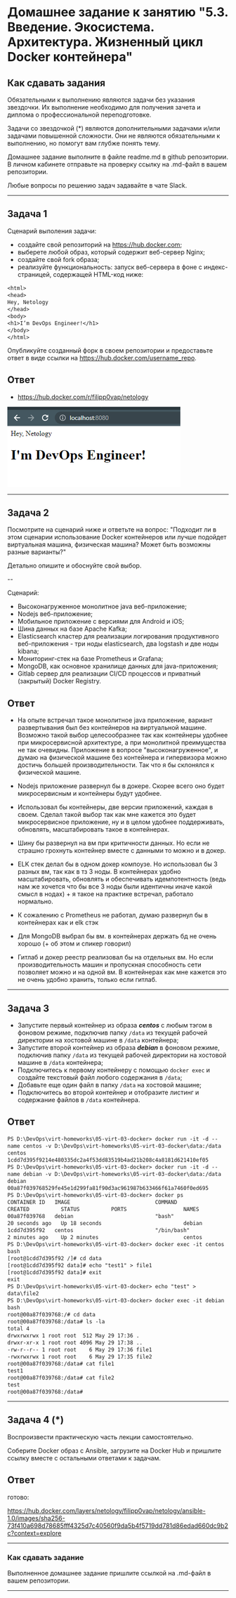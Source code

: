 
# Домашнее задание к занятию "5.3. Введение. Экосистема. Архитектура. Жизненный цикл Docker контейнера"

## Как сдавать задания

Обязательными к выполнению являются задачи без указания звездочки. Их выполнение необходимо для получения зачета и диплома о профессиональной переподготовке.

Задачи со звездочкой (*) являются дополнительными задачами и/или задачами повышенной сложности. Они не являются обязательными к выполнению, но помогут вам глубже понять тему.

Домашнее задание выполните в файле readme.md в github репозитории. В личном кабинете отправьте на проверку ссылку на .md-файл в вашем репозитории.

Любые вопросы по решению задач задавайте в чате Slack.

---

## Задача 1

Сценарий выполения задачи:

- создайте свой репозиторий на https://hub.docker.com;
- выберете любой образ, который содержит веб-сервер Nginx;
- создайте свой fork образа;
- реализуйте функциональность:
запуск веб-сервера в фоне с индекс-страницей, содержащей HTML-код ниже:
```
<html>
<head>
Hey, Netology
</head>
<body>
<h1>I’m DevOps Engineer!</h1>
</body>
</html>
```
Опубликуйте созданный форк в своем репозитории и предоставьте ответ в виде ссылки на https://hub.docker.com/username_repo.


## Ответ

- https://hub.docker.com/r/filipp0vap/netology

![nginx](./img/nginx.png)


---

## Задача 2

Посмотрите на сценарий ниже и ответьте на вопрос:
"Подходит ли в этом сценарии использование Docker контейнеров или лучше подойдет виртуальная машина, физическая машина? Может быть возможны разные варианты?"

Детально опишите и обоснуйте свой выбор.

--

Сценарий:

- Высоконагруженное монолитное java веб-приложение;
- Nodejs веб-приложение;
- Мобильное приложение c версиями для Android и iOS;
- Шина данных на базе Apache Kafka;
- Elasticsearch кластер для реализации логирования продуктивного веб-приложения - три ноды elasticsearch, два logstash и две ноды kibana;
- Мониторинг-стек на базе Prometheus и Grafana;
- MongoDB, как основное хранилище данных для java-приложения;
- Gitlab сервер для реализации CI/CD процессов и приватный (закрытый) Docker Registry.


## Ответ

- На опыте встречал такое монолитное java приложение, вариант развертывания был без контейнеров на виртуальной машине. Возможно такой выбор целесообразнее так как контейнеры удобнее при микросервисной архитектуре, а при монолитной преимущества не так очевидны. Приложение в вопросе "высоконагруженное", и думаю на физической машине без контейнера и гипервизора можно достичь большей производительности.  Так что я бы склонялся к физической машине.

- Nodejs приложение развернул бы в докере. Скорее всего оно будет микросервисным и контейнеры будут удобнее. 

- Использовал бы контейнеры, две версии приложений, каждая в своем. Сделал такой выбор так как мне кажется это будет микросервисное приложение, ну и в целом удобнее поддерживать, обновлять, масштабировать такое в контейнерах.

- Шину бы развернул на вм при критичности данных. Но если не страшно грохнуть контейнер вместе с данными то можно и в докер.

- ELK стек делал бы в одном докер компоузе. Но использовал бы 3 разных вм, так как в тз 3 ноды. В контейнерах удобно масштабировать, обновлять и обеспечивать идемпотентность (ведь нам же хочется что бы все 3 ноды были идентичны иначе какой смысл в нодах) + я такое на практике встречал, работало нормально.

- К сожалению с Prometheus не работал, думаю развернул бы в контейнерах как и elk стэк

- Для MongoDB выбрал бы вм. в контейнерах держать бд не очень хорошо (+ об этом и спикер говорил)

- Гитлаб и докер реестр реализовал бы на отдельных вм. Но если производительность машин и пропускная способность сети позволяет можно и на одной вм. В контейнерах как мне кажется это не очень удобно хранить, только если гитлаб.


---

## Задача 3

- Запустите первый контейнер из образа ***centos*** c любым тэгом в фоновом режиме, подключив папку ```/data``` из текущей рабочей директории на хостовой машине в ```/data``` контейнера;
- Запустите второй контейнер из образа ***debian*** в фоновом режиме, подключив папку ```/data``` из текущей рабочей директории на хостовой машине в ```/data``` контейнера;
- Подключитесь к первому контейнеру с помощью ```docker exec``` и создайте текстовый файл любого содержания в ```/data```;
- Добавьте еще один файл в папку ```/data``` на хостовой машине;
- Подключитесь во второй контейнер и отобразите листинг и содержание файлов в ```/data``` контейнера.

## Ответ


```
PS D:\DevOps\virt-homeworks\05-virt-03-docker> docker run -it -d --name centos -v D:\DevOps\virt-homeworks\05-virt-03-docker\data:/data centos
1cdd7d395f9214e480335dc2a4f53dd83519b4ad21b208c4a8181d621410ef05
PS D:\DevOps\virt-homeworks\05-virt-03-docker> docker run -it -d --name debian -v D:\DevOps\virt-homeworks\05-virt-03-docker\data:/data debian
00a87f039768529fe45e1d299fa81f90d3ac961987b633466f61a7460f0ed695
PS D:\DevOps\virt-homeworks\05-virt-03-docker> docker ps
CONTAINER ID   IMAGE                           COMMAND                  CREATED          STATUS          PORTS                  NAMES
00a87f039768   debian                          "bash"                   20 seconds ago   Up 18 seconds                          debian
1cdd7d395f92   centos                          "/bin/bash"              2 minutes ago    Up 2 minutes                           centos
PS D:\DevOps\virt-homeworks\05-virt-03-docker> docker exec -it centos bash
[root@1cdd7d395f92 /]# cd data
[root@1cdd7d395f92 data]# echo "test1" > file1
[root@1cdd7d395f92 data]# exit
exit
PS D:\DevOps\virt-homeworks\05-virt-03-docker> echo "test" > data\file2
PS D:\DevOps\virt-homeworks\05-virt-03-docker> docker exec -it debian bash
root@00a87f039768:/# cd data
root@00a87f039768:/data# ls -la
total 4
drwxrwxrwx 1 root root  512 May 29 17:36 .
drwxr-xr-x 1 root root 4096 May 29 17:38 ..
-rw-r--r-- 1 root root    6 May 29 17:36 file1
-rwxrwxrwx 1 root root    6 May 29 17:35 file2
root@00a87f039768:/data# cat file1
test1
root@00a87f039768:/data# cat file2
test
root@00a87f039768:/data#
```

---

## Задача 4 (*)

Воспроизвести практическую часть лекции самостоятельно.

Соберите Docker образ с Ansible, загрузите на Docker Hub и пришлите ссылку вместе с остальными ответами к задачам.

## Ответ

готово:

https://hub.docker.com/layers/netology/filipp0vap/netology/ansible-1.0/images/sha256-73f410a698d78685fff4325d7c40560f9da5b4f5719dd781d86edad660dc9b2c?context=explore

---

### Как cдавать задание

Выполненное домашнее задание пришлите ссылкой на .md-файл в вашем репозитории.

---
